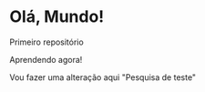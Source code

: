 # Olá, Mundo!
 Primeiro repositório

 Aprendendo agora!

 Vou fazer uma alteração aqui "Pesquisa de teste"
